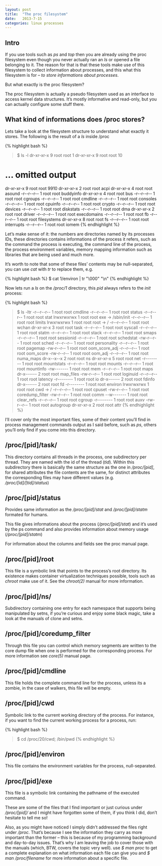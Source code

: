 ```yaml
---
layout: post
title:  "The proc filesystem"
date:   2013-7-15
categories: linux processes
---
```


## Intro

If you use tools such as *ps* and *top* then you are already using the proc filesystem even though you never actually ran an *ls* or opened a file belonging to it. The reason for that is that these tools make use of this filesystem to collect information about processes, and this what this filesystem is for – *to store informations about processes*.

But what exactly is the proc filesystem?

The proc filesystem is actually a pseudo filesystem used as an interface to access kernel data structures. It’s mostly informative and read-only, but you can actually configure some stuff there.

## What kind of informations does /proc stores?

Lets take a look at the filesystem structure to understand what exactly it stores. The following is the result of a *ls* inside /proc

{% highlight bash %}
>$ ls -l
dr-xr-xr-x  9 root    root    1
dr-xr-xr-x  9 root    root    10
# ... omitted output
dr-xr-xr-x  9 root    root    9910
dr-xr-xr-x  2 root    root    acpi
dr-xr-xr-x  4 root    root    asound
-r--r--r--  1 root    root    buddyinfo
dr-xr-xr-x  4 root    root    bus
-r--r--r--  1 root    root    cgroups
-r--r--r--  1 root    root    cmdline
-r--r--r--  1 root    root    consoles
-r--r--r--  1 root    root    cpuinfo
-r--r--r--  1 root    root    crypto
-r--r--r--  1 root    root    devices
-r--r--r--  1 root    root    diskstats
-r--r--r--  1 root    root    dma
dr-xr-xr-x  2 root    root    driver
-r--r--r--  1 root    root    execdomains
-r--r--r--  1 root    root    fb
-r--r--r--  1 root    root    filesystems
dr-xr-xr-x  8 root    root    fs
-r--r--r--  1 root    root    interrupts
-r--r--r--  1 root    root    iomem
{% endhighlight %}

Let’s make sense of it: the numbers are directories named by its processes IDs, these directories contains informations of the process it refers, such as the command the process is executing, the command line of the process, the process environment variables, memory mapping information such as libraries that are being used and much more.

It’s worth to note that some of these files’ contents may be null-separated, you can use *cat* with *tr* to replace them, e.g.

{% highlight bash %}
$ cat 1/environ | tr "\000" "\n"
{% endhighlight %}

Now lets run a *ls* on the */proc/1* directory, this *pid* always refers to the *init* process:

{% highlight bash %}
>$ ls -ltr
-r--r--r--  1 root    root   cmdline
-r--r--r--  1 root    root   status
-r--r--r--  1 root    root   stat
lrwxrwxrwx  1 root    root   exe -> /sbin/init
-r--r--r--  1 root    root   limits
lrwxrwxrwx  1 root    root   root -> /
-r--r--r--  1 root    root   wchan
dr-xr-xr-x  3 root    root   task
-r--r--r--  1 root    root   syscall
-r--r--r--  1 root    root   statm
-r--r--r--  1 root    root   stack
-r--r--r--  1 root    root   smaps
-r--r--r--  1 root    root   sessionid
-r--r--r--  1 root    root   schedstat
-rw-r--r--  1 root    root   sched
-r--r--r--  1 root    root   personality
-r--r--r--  1 root    root   pagemap
-rw-r--r--  1 root    root   oom_score_adj
-r--r--r--  1 root    root   oom_score
-rw-r--r--  1 root    root   oom_adj
-r--r--r--  1 root    root   numa_maps
dr-x--x--x  2 root    root   ns
dr-xr-xr-x  5 root    root   net
-r--------  1 root    root   mountstats
-r--r--r--  1 root    root   mounts
-r--r--r--  1 root    root   mountinfo
-rw-------  1 root    root   mem
-r--r--r--  1 root    root   maps
dr-x------  2 root    root   map_files
-rw-r--r--  1 root    root   loginuid
-r--r--r--  1 root    root   latency
-r--------  1 root    root   io
dr-x------  2 root    root   fdinfo
dr-x------  2 root    root   fd
-r--------  1 root    root   environ
lrwxrwxrwx  1 root    root   cwd -> /
-r--r--r--  1 root    root   cpuset
-rw-r--r--  1 root    root   coredump_filter
-rw-r--r--  1 root    root   comm
--w-------  1 root    root   clear_refs
-r--r--r--  1 root    root   cgroup
-r--------  1 root    root   auxv
-rw-r--r--  1 root    root   autogroup
dr-xr-xr-x  2 root    root   attr
{% endhighlight %}

I’ll cover only the most important files, some of their content you’ll find in process management commands output as I said before, such as *ps*, others you’ll only find if you come into this directory.

## /proc/[pid]/task/

This directory contains all threads in the process, one subdirectory per thread. They are named with the id of the thread (*tid*). Within this subdirectory there is basically the same structure as the one in */proc/[pid]*, for shared attributes the file contents are the same, for distinct attributes the corresponding files may have different values (e.g. */proc/[id]/[tid]/status*)

## /proc/[pid]/status

Provides same information as the */proc/[pid]/stat* and */proc/[pid]/statm* formated for humans.

This file gives informations about the process (*/proc/[pid]/stat*) and it’s used by the ps command and also provides information about memory usage (*/proc/[pid]/statm*)

For information about the columns and fields see the proc manual page.

## /proc/[pid]/root

This file is a symbolic link that points to the process’s root directory. Its existence makes container virtualization techniques possible, tools such as *chroot* make use of it. See the *chroot(2)* manual for more information.

## /proc/[pid]/ns/

Subdirectory containing one entry for each namespace that supports being manipulated by setns, if you’re curious and enjoy some black magic, take a look at the manuals of clone and setns.

## /proc/[pid]/coredump_filter

Through this file you can control which memory segments are written to the core dump file when one is performed for the corresponding process. For more information see *core(5)* manual page.

## /proc/[pid]/cmdline

This file holds the complete command line for the process, unless its a zombie, in the case of walkers, this file will be empty.

## /proc/[pid]/cwd

Symbolic link to the current working directory of the process. For instance, if you want to find the current working process for a process, run:

{% highlight bash %}
>$ cd /proc/20/cwd; /bin/pwd
{% endhighlight %}

## /proc/[pid]/environ

This file contains the environment variables for the process, null-separated.

## /proc/[pid]/exe

This file is a symbolic link containing the pathname of the executed command.

These are some of the files that I find important or just curious under */proc/[pid]/* and I might have forgotten some of them, if you think I did, don’t hesitate to tell me so!

Also, as you might have noticed I simply didn’t addressed the files right under */proc*. That’s because I see the information they carry as more important than the former – this is because of my programming background and day-to-day issues. That’s why I am leaving the job to cover those with the manuals (which, BTW, covers the topic very well). use *$ man proc* to get a complete explanation on what information each file can give you and *$ man /proc/filename* for more information about a specific file.

